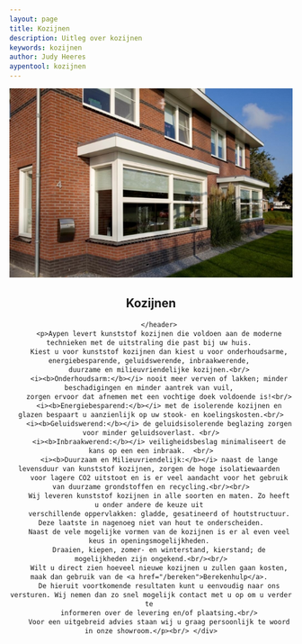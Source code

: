 ```yaml
---
layout: page
title: Kozijnen
description: Uitleg over kozijnen
keywords: kozijnen
author: Judy Heeres
aypentool: kozijnen
---
```

<article class="blog full">
    <div class="image">
        <img src="/img/kozijnen.jpg" alt="Header aypen">
    </div>
    <!-- Inner -->
    <div class="inner">
        <header>
            <h1>Kozijnen</h1>
          
        </header>
      	<p>Aypen levert kunststof kozijnen die voldoen aan de moderne technieken met de uitstraling die past bij uw huis. 
        Kiest u voor kunststof kozijnen dan kiest u voor onderhoudsarme, energiebesparende, geluidswerende, inbraakwerende, 
        duurzame en milieuvriendelijke kozijnen.<br/>
        <i><b>Onderhoudsarm:</b></i> nooit meer verven of lakken; minder beschadigingen en minder aantrek van vuil, 
        zorgen ervoor dat afnemen met een vochtige doek voldoende is!<br/>
        <i><b>Energiebesparend:</b></i> met de isolerende kozijnen en glazen bespaart u aanzienlijk op uw stook- en koelingskosten.<br/>
        <i><b>Geluidswerend:</b></i> de geluidsisolerende beglazing zorgen voor minder geluidsoverlast. <br/>
        <i><b>Inbraakwerend:</b></i> veiligheidsbeslag minimaliseert de kans op een een inbraak.  <br/>
        <i><b>Duurzaam en Milieuvriendelijk:</b></i> naast de lange levensduur van kunststof kozijnen, zorgen de hoge isolatiewaarden 
        voor lagere CO2 uitstoot en is er veel aandacht voor het gebruik van duurzame grondstoffen en recycling.<br/><br/>
        Wij leveren kunststof kozijnen in alle soorten en maten. Zo heeft u onder andere de keuze uit 
        verschillende oppervlakken: gladde, gesatineerd of houtstructuur. Deze laatste in nagenoeg niet van hout te onderscheiden.
        Naast de vele mogelijke vormen van de kozijnen is er al even veel keus in openingsmogelijkheden. 
        Draaien, kiepen, zomer- en winterstand, kierstand; de mogelijkheden zijn ongekend.<br/><br/>
        Wilt u direct zien hoeveel nieuwe kozijnen u zullen gaan kosten, maak dan gebruik van de <a href="/bereken">Berekenhulp</a>. 
        De hieruit voortkomende resultaten kunt u eenvoudig naar ons versturen. Wij nemen dan zo snel mogelijk contact met u op om u verder te 
        informeren over de levering en/of plaatsing.<br/>
        Voor een uitgebreid advies staan wij u graag persoonlijk te woord in onze showroom.</p><br/> </div>
</article>